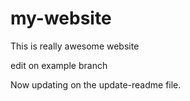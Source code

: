 # my-website

This is really awesome website

edit on example branch

Now updating on the update-readme file.

